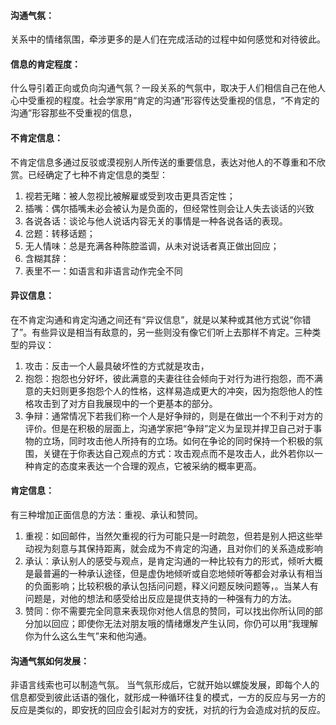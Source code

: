 #### 沟通气氛：
关系中的情绪氛围，牵涉更多的是人们在完成活动的过程中如何感觉和对待彼此。
#### 信息的肯定程度：
什么导引着正向或负向沟通气氛？一段关系的气氛中，取决于人们相信自己在他人心中受重视的程度。社会学家用“肯定的沟通”形容传达受重视的信息，“不肯定的沟通”形容那些不受重视的信息，
#### 不肯定信息：
不肯定信息多通过反驳或漠视别人所传送的重要信息，表达对他人的不尊重和不欣赏。已经确定了七种不肯定信息的类型：
1. 视若无睹：被人忽视比被解雇或受到攻击更具否定性；
2. 插嘴：偶尔插嘴未必会被认为是负面的，但经常性则会让人失去谈话的兴致
3. 各说各话：谈论与他人说话内容无关的事情是一种各说各话的表现。
4. 岔题：转移话题；
5. 无人情味：总是充满各种陈腔滥调，从未对说话者真正做出回应；
6. 含糊其辞：
7. 表里不一：如语言和非语言动作完全不同

#### 异议信息：
在不肯定沟通和肯定沟通之间还有“异议信息”，就是以某种或其他方式说“你错了”。有些异议是相当有敌意的，另一些则没有像它们听上去那样不肯定。三种类型的异议：
1. 攻击：反击一个人最具破坏性的方式就是攻击，
2. 抱怨：抱怨也分好坏，彼此满意的夫妻往往会倾向于对行为进行抱怨，而不满意的夫妇则更多抱怨个人的性格，这样易造成更大的冲突，因为抱怨他人的性格攻击到了对方自我展现中的一个更基本的部分。
3. 争辩：通常情况下若我们称一个人是好争辩的，则是在做出一个不利于对方的评价。但是在积极的层面上，沟通学家把“争辩”定义为呈现并捍卫自己对于事物的立场，同时攻击他人所持有的立场。如何在争论的同时保持一个积极的氛围，关键在于你表达自己观点的方式：攻击观点而不是攻击人，此外若你以一种肯定的态度来表达一个合理的观点，它被采纳的概率更高。
#### 肯定信息：
有三种增加正面信息的方法：重视、承认和赞同。
1. 重视：如回邮件，当然欠重视的行为可能只是一时疏忽，但若是别人把这些举动视为刻意与其保持距离，就会成为不肯定的沟通，且对你们的关系造成影响
2. 承认：承认别人的感受与观点，是肯定沟通的一种比较有力的形式，倾听大概是最普遍的一种承认途径，但是虚伪地倾听或自恋地倾听等都会对承认有相当的负面影响；比较积极的承认包括问问题，释义问题反映问题等，。当某人有问题是，对他的想法和感受给出反应是提供支持的一种强有力的方法。
3. 赞同：你不需要完全同意来表现你对他人信息的赞同，可以找出你所认同的部分加以回应；即使你无法对朋友哦的情绪爆发产生认同，你仍可以用“我理解你为什么这么生气”来和他沟通。
#### 沟通气氛如何发展：
非语言线索也可以制造气氛。
当气氛形成后，它就开始以螺旋发展，即每个人的信息都受到彼此话语的强化，就形成一种循环往复的模式，一方的反应与另一方的反应是类似的，即安抚的回应会引起对方的安抚，对抗的行为会造成对抗的反应。
